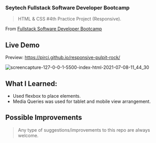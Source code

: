 ### Seytech Fullstack Software Developer Bootcamp

> HTML & CSS #4th Practice Project (Responsive).

From [Fullstack Software Developer Bootcamp](https://www.seytech.co/)

## Live Demo

Preview: https://pirci.github.io/responsive-pulpit-rock/

![screencapture-127-0-0-1-5500-index-html-2021-07-08-11_44_30](https://user-images.githubusercontent.com/43238947/124901044-f2dae700-dfe1-11eb-84d7-ade702b638cc.png)

## What I Learned:

- Used flexbox to place elements.
- Media Queries was used for tablet and mobile view arrangement.

## Possible Improvements

> Any type of suggestions/improvements to this repo are always welcome.
